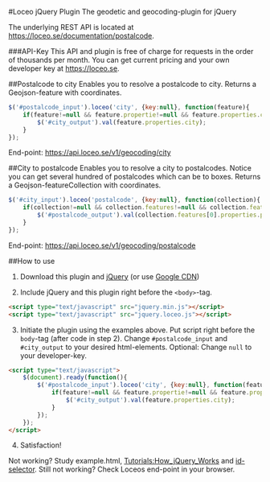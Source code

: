 #Loceo jQuery Plugin
The geodetic and geocoding-plugin for jQuery

The underlying REST API is located at https://loceo.se/documentation/postalcode.

###API-Key
This API and plugin is free of charge for requests in the order of thousands per month. You can get current pricing and your own developer key at https://loceo.se.


##Postalcode to city
Enables you to resolve a postalcode to city. Returns a Geojson-feature with coordinates.

```javascript
$('#postalcode_input').loceo('city', {key:null}, function(feature){
	if(feature!=null && feature.propertie!=null && feature.properties.city!=null){
		$('#city_output').val(feature.properties.city);
	}
});
```

End-point: https://api.loceo.se/v1/geocoding/city

##City to postalcode
Enables you to resolve a city to postalcodes. Notice you can get several hundred of postalcodes which can be to boxes. Returns a Geojson-featureCollection with coordinates.

```javascript
$('#city_input').loceo('postalcode', {key:null}, function(collection){
	if(collection!=null && collection.features!=null && collection.features.length>0){
		$('#postalcode_output').val(collection.features[0].properties.postalcode);
	}
});
```

End-point: https://api.loceo.se/v1/geocoding/postalcode

##How to use
1. Download this plugin and [jQuery](http://jquery.com) (or use [Google CDN](http://jquery.com/download/))

2. Include jQuery and this plugin right before the `<body>`-tag.

```html
<script type="text/javascript" src="jquery.min.js"></script>
<script type="text/javascript" src="jquery.loceo.js"></script>
```

3. Initiate the plugin using the examples above. Put script right before the `body`-tag (after code in step 2). Change `#postalcode_input` and `#city_output` to your desired html-elements. Optional: Change `null` to your developer-key.

```html
<script type="text/javascript">
	$(document).ready(function(){
		$('#postalcode_input').loceo('city', {key:null}, function(feature){
			if(feature!=null && feature.propertie!=null && feature.properties.city!=null){
				$('#city_output').val(feature.properties.city);
			}
		});
	});
</script>
```

4. Satisfaction!

Not working? Study example.html, [Tutorials:How_jQuery_Works](http://docs.jquery.com/Tutorials:How_jQuery_Works "docs.jquery.com/Tutorials:How_jQuery_Works") and [id-selector](http://api.jquery.com/id-selector/ "api.jquery.com/id-selector/"). Still not working? Check Loceos end-point in your browser.